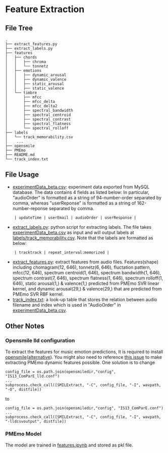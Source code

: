 # Feature Extraction
## File Tree
```
.
├── extract_features.py
├── extract_labels.py
├── features
│   ├── chords
│   │   ├── chroma
│   │   └── tonnetz
│   ├── emotions
│   │   ├── dynamic_arousal
│   │   ├── dynamic_valence
│   │   ├── static_arousal
│   │   ├── static_valence
│   └── timbre
│       ├── mfcc
│       ├── mfcc_delta
│       ├── mfcc_delta2
│       ├── spectral_bandwidth
│       ├── spectral_centroid
│       ├── spectral_contrast
│       ├── spectral_flatness
│       └── spectral_rolloff
├── labels
│   └── track_memorability.csv
│    ...  
├── opensmile
├── PMEmo
├── README.md
└── track_index.txt

```

## File Usage
- [experimentData_beta.csv](experimentData_beta.csv): experiment data exported from MySQL database. The data contains 4 fields as listed below: In particular, "audioOrder" is formatted as a string of 94-number-order separated by comma, whereas "userReponse" is formatted as a string of 162-number-reponse separated by comma.
```
    | updateTime | userEmail | audioOrder | userResponse |
```
- [extract_labels.py](extract_labels.py): python script for extracting labels. The file takes [experimentData_beta.csv](experimentData_beta.csv) as input and will output labels at [labels/track_memorability.csv](labels/track_memorability.csv). Note that the labels are formatted as below:
```
    | tracktrack | repeat_interval:memorized |
```
- [extract_features.py](extract_features.py): extract features from audio files. Features(shape) including chomagram(12, 646), tonnetz(6, 646), fluctation pattern, mfcc(12, 646), spectrum centroid(1, 646), spectrum bandwidth(1, 646), spectrum contrast(7, 646), spectrum flatness(1, 646), spectrum rolloff(1, 646), static arousal(1,) & valence(1,) predicted from PMEmo SVR linear kernel, and dynamic arousal(29,) & valence(29,) that are predicted from PMEmo SVR RBF kernel.
- [track_index.txt](track_index.txt):  a look-up table that stores the relation between audio filename and index which is used in "AudioOrder" in [experimentData_beta.csv](experimentData_beta.csv).

## Other Notes
### Opensmile lld configuration
To extract the features for music emotion predictions, It is required to install [opensmile](https://github.com/audeering/opensmile)([alternative](https://github.com/naxingyu/opensmile)). You might also need to reference [this issue](https://github.com/audeering/opensmile/issues/14) to make extracting PMEmo dynamic features possible. One solution is to change 
```
config_file = os.path.join(opensmiledir,"config", "IS13_ComParE_lld.conf")
...
subprocess.check_call([SMILExtract, "-C", config_file, "-I", wavpath, "-O", distfile])

```
to
```
config_file = os.path.join(opensmiledir,"config", "IS13_ComParE.conf")
...
subprocess.check_call([SMILExtract, "-C", config_file, "-I", wavpath, "-lldcsvoutput", distfile])
```

### PMEmo Model
The model are trained in [features.ipynb]('features.ipynb) and stored as pkl file.